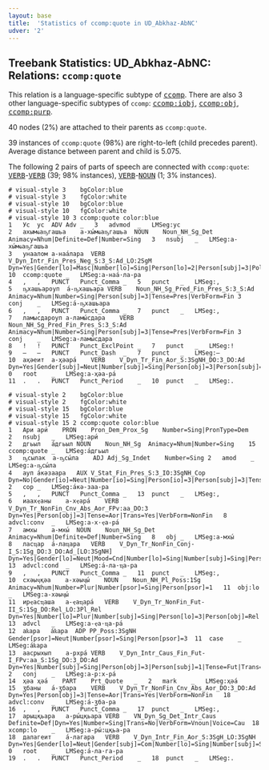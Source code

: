 ```yaml
---
layout: base
title:  'Statistics of ccomp:quote in UD_Abkhaz-AbNC'
udver: '2'
---
```


## Treebank Statistics: UD_Abkhaz-AbNC: Relations: `ccomp:quote`

This relation is a language-specific subtype of <tt><a href="ab_abnc-dep-ccomp.html">ccomp</a></tt>.
There are also 3 other language-specific subtypes of `ccomp`: <tt><a href="ab_abnc-dep-ccomp-iobj.html">ccomp:iobj</a></tt>, <tt><a href="ab_abnc-dep-ccomp-obj.html">ccomp:obj</a></tt>, <tt><a href="ab_abnc-dep-ccomp-purp.html">ccomp:purp</a></tt>.

40 nodes (2%) are attached to their parents as `ccomp:quote`.

39 instances of `ccomp:quote` (98%) are right-to-left (child precedes parent).
Average distance between parent and child is 5.075.

The following 2 pairs of parts of speech are connected with `ccomp:quote`: <tt><a href="ab_abnc-pos-VERB.html">VERB</a></tt>-<tt><a href="ab_abnc-pos-VERB.html">VERB</a></tt> (39; 98% instances), <tt><a href="ab_abnc-pos-VERB.html">VERB</a></tt>-<tt><a href="ab_abnc-pos-NOUN.html">NOUN</a></tt> (1; 3% instances).


~~~ conllu
# visual-style 3	bgColor:blue
# visual-style 3	fgColor:white
# visual-style 10	bgColor:blue
# visual-style 10	fgColor:white
# visual-style 10 3 ccomp:quote	color:blue
1	Ус	ус	ADV	Adv	_	3	advmod	_	LMSeg:ус
2	ахымҩаҧгашьа	а-хы́мҩаҧгашьа	NOUN	Noun_NH_Sg_Det	Animacy=Nhum|Definite=Def|Number=Sing	3	nsubj	_	LMSeg:а-хы́мҩаҧгашьа
3	унаалом	а-наа́лара	VERB	V_Dyn_Intr_Fin_Pres_Neg_S:3_S:Ad_LO:2SgM	Dyn=Yes|Gender[lo]=Masc|Number[lo]=Sing|Person[lo]=2|Person[subj]=3|Polarity=Neg|Tense=Pres|Trans=No|VerbForm=Fin	10	ccomp:quote	_	LMSeg:а-наа́·ла-ра
4	,	,	PUNCT	Punct_Comma	_	5	punct	_	LMSeg:,
5	ҧхашьароуп	а́-ҧхашьара	VERB	Noun_NH_Sg_Pred_Fin_Pres_S:3_S:Ad	Animacy=Nhum|Number=Sing|Person[subj]=3|Tense=Pres|VerbForm=Fin	3	conj	_	LMSeg:а́-ҧхашьара
6	,	,	PUNCT	Punct_Comma	_	7	punct	_	LMSeg:,
7	ламысдароуп	а-ламы́сдара	VERB	Noun_NH_Sg_Pred_Fin_Pres_S:3_S:Ad	Animacy=Nhum|Number=Sing|Person[subj]=3|Tense=Pres|VerbForm=Fin	3	conj	_	LMSeg:а-ламы́сдара
8	!	!	PUNCT	Punct_ExclPoint	_	7	punct	_	LMSeg:!
9	–	–	PUNCT	Punct_Dash	_	7	punct	_	LMSeg:–
10	аҳәеит	а-ҳәара́	VERB	V_Dyn_Tr_Fin_Aor_S:3SgNH_DO:3_DO:Ad	Dyn=Yes|Gender[subj]=Neut|Number[subj]=Sing|Person[obj]=3|Person[subj]=3|Tense=Aor|Trans=Yes|VerbForm=Fin	0	root	_	LMSeg:а-ҳәа-ра́
11	.	.	PUNCT	Punct_Period	_	10	punct	_	LMSeg:.

~~~


~~~ conllu
# visual-style 2	bgColor:blue
# visual-style 2	fgColor:white
# visual-style 15	bgColor:blue
# visual-style 15	fgColor:white
# visual-style 15 2 ccomp:quote	color:blue
1	Ари	ари́	PRON	Pron_Dem_Prox_Sg	Number=Sing|PronType=Dem	2	nsubj	_	LMSeg:ари́
2	дгьыл	а́дгьыл	NOUN	Noun_NH_Sg	Animacy=Nhum|Number=Sing	15	ccomp:quote	_	LMSeg:а́дгьыл
3	ҧсылак	а-ҧсы́ла	ADJ	Adj_Sg_Indet	Number=Sing	2	amod	_	LMSeg:а-ҧсы́ла
4	ауп	а́кәзаара	AUX	V_Stat_Fin_Pres_S:3_IO:3SgNH_Cop	Dyn=No|Gender[io]=Neut|Number[io]=Sing|Person[io]=3|Person[subj]=3|Tense=Pres|VerbForm=Fin	2	cop	_	LMSeg:а́кә-заа-ра
5	,	,	PUNCT	Punct_Comma	_	13	punct	_	LMSeg:,
6	иаахҿаны	а-хҿара́	VERB	V_Dyn_Tr_NonFin_Cnv_Abs_Aor_FPv:аа_DO:3	Dyn=Yes|Person[obj]=3|Tense=Aor|Trans=Yes|VerbForm=NonFin	8	advcl:conv	_	LMSeg:а-х·ҿа-ра́
7	амхы	а-мхы́	NOUN	Noun_NH_Sg_Det	Animacy=Nhum|Definite=Def|Number=Sing	8	obj	_	LMSeg:а-мхы́
8	ласҵар	а́-лаҵара	VERB	V_Dyn_Tr_NonFin_Conj-I_S:1Sg_DO:3_DO:Ad_[LO:3SgNH]	Dyn=Yes|Gender[lo]=Neut|Mood=Cnd|Number[lo]=Sing|Number[subj]=Sing|Person[lo]=3|Person[obj]=3|Person[subj]=1|Trans=Yes|VerbForm=NonFin	13	advcl:cond	_	LMSeg:а́-ла·ҵа-ра
9	,	,	PUNCT	Punct_Comma	_	11	punct	_	LMSeg:,
10	схәыҷқәа	а-хәыҷы́	NOUN	Noun_NH_Pl_Poss:1Sg	Animacy=Nhum|Number=Plur|Number[psor]=Sing|Person[psor]=1	11	obj:lo	_	LMSeg:а-хәыҷы́
11	ирҿасҵаша	а-ҿаҵара́	VERB	V_Dyn_Tr_NonFin_Fut-II_S:1Sg_DO:Rel_LO:3Pl_Rel	Dyn=Yes|Number[lo]=Plur|Number[subj]=Sing|Person[lo]=3|Person[obj]=Rel|Person[subj]=1|Tense=Fut2|Trans=Yes|VerbForm=NonFin	13	advcl	_	LMSeg:а-ҿа·ҵа-ра́
12	аҟара	а́ҟара	ADP	PP_Poss:3SgNH	Gender[psor]=Neut|Number[psor]=Sing|Person[psor]=3	11	case	_	LMSeg:а́ҟара
13	аасрыхып	а-рхра́	VERB	V_Dyn_Intr_Caus_Fin_Fut-I_FPv:аа_S:1Sg_DO:3_DO:Ad	Dyn=Yes|Number[subj]=Sing|Person[obj]=3|Person[subj]=1|Tense=Fut|Trans=No|VerbForm=Fin|Voice=Cau	2	conj	_	LMSeg:а-р:х-ра́
14	ҳәа	ҳәа́	PART	Prt_Quote	_	2	mark	_	LMSeg:ҳәа́
15	ӡбаны	а́-ӡбара	VERB	V_Dyn_Tr_NonFin_Cnv_Abs_Aor_DO:3_DO:Ad	Dyn=Yes|Person[obj]=3|Tense=Aor|Trans=Yes|VerbForm=NonFin	18	advcl:conv	_	LMSeg:а́-ӡба-ра
16	,	,	PUNCT	Punct_Comma	_	17	punct	_	LMSeg:,
17	арыцқьара	а-ры́цқьара	VERB	VN_Dyn_Sg_Det_Intr_Caus	Definite=Def|Dyn=Yes|Number=Sing|Trans=No|VerbForm=Vnoun|Voice=Cau	18	xcomp:lo	_	LMSeg:а-ры́:цқьа-ра
18	далагеит	а́-лагара	VERB	V_Dyn_Intr_Fin_Aor_S:3SgH_LO:3SgNH	Dyn=Yes|Gender[lo]=Neut|Gender[subj]=Com|Number[lo]=Sing|Number[subj]=Sing|Person[lo]=3|Person[subj]=3|Tense=Aor|Trans=No|VerbForm=Fin	0	root	_	LMSeg:а́-ла·га-ра
19	.	.	PUNCT	Punct_Period	_	18	punct	_	LMSeg:.

~~~


